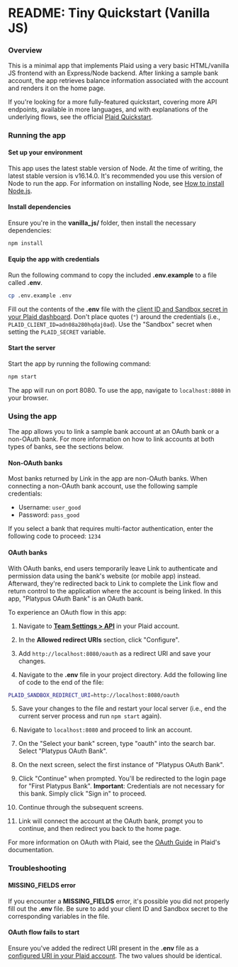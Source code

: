 # README: Tiny Quickstart (Vanilla JS)

### Overview

This is a minimal app that implements Plaid using a very basic HTML/vanilla JS frontend with an Express/Node backend. After linking a sample bank account, the app retrieves balance information associated with the account and renders it on the home page. 

If you're looking for a more fully-featured quickstart, covering more API endpoints, available in more languages, and with explanations of the underlying flows, see the official [Plaid Quickstart](https://www.plaid.com/docs/quickstart). 

### Running the app

#### Set up your environment

This app uses the latest stable version of Node. At the time of writing, the latest stable version is v16.14.0. It's recommended you use this version of Node to run the app. For information on installing Node, see [How to install Node.js](https://nodejs.dev/learn/how-to-install-nodejs).

#### Install dependencies

Ensure you're in the **vanilla_js/** folder, then install the necessary dependencies:

```bash
npm install
```

#### Equip the app with credentials

Run the following command to copy the included **.env.example** to a file called **.env**.

```bash
cp .env.example .env
```

Fill out the contents of the **.env** file with the [client ID and Sandbox secret in your Plaid dashboard](https://dashboard.plaid.com/team/keys). Don't place quotes (`"`) around the credentials (i.e., `PLAID_CLIENT_ID=adn08a280hqdaj0ad`). Use the "Sandbox" secret when setting the `PLAID_SECRET` variable.

#### Start the server

Start the app by running the following command:

```bash
npm start
```

The app will run on port 8080. To use the app, navigate to `localhost:8080` in your browser. 

### Using the app

The app allows you to link a sample bank account at an OAuth bank or a non-OAuth bank. For more information on how to link accounts at both types of banks, see the sections below.

#### Non-OAuth banks

Most banks returned by Link in the app are non-OAuth banks. When connecting a non-OAuth bank account, use the following sample credentials:

- Username: `user_good`
- Password: `pass_good`

If you select a bank that requires multi-factor authentication, enter the following code to proceed: `1234`

#### OAuth banks

With OAuth banks, end users temporarily leave Link to authenticate and permission data using the bank's website (or mobile app) instead. Afterward, they're redirected back to Link to complete the Link flow and return control to the application where the account is being linked. In this app, "Platypus OAuth Bank" is an OAuth bank.

To experience an OAuth flow in this app:

1. Navigate to [**Team Settings > API**](https://dashboard.plaid.com/team/api) in your Plaid account.

2. In the **Allowed redirect URIs** section, click "Configure".

3. Add `http://localhost:8080/oauth` as a redirect URI and save your changes.

4. Navigate to the **.env** file in your project directory. Add the following line of code to the end of the file:

```bash
PLAID_SANDBOX_REDIRECT_URI=http://localhost:8080/oauth
```

5. Save your changes to the file and restart your local server (i.e., end the current server process and run `npm start` again).

6. Navigate to `localhost:8080` and proceed to link an account.

7. On the "Select your bank" screen, type "oauth" into the search bar. Select "Platypus OAuth Bank".

8. On the next screen, select the first instance of "Platypus OAuth Bank". 

9. Click "Continue" when prompted. You'll be redirected to the login page for "First Platypus Bank". **Important**: Credentials are not necessary for this bank. Simply click "Sign in" to proceed.

10. Continue through the subsequent screens.

11. Link will connect the account at the OAuth bank, prompt you to continue, and then redirect you back to the home page.

For more information on OAuth with Plaid, see the [OAuth Guide](https://plaid.com/docs/link/oauth/) in Plaid's documentation.

### Troubleshooting

#### MISSING_FIELDS error

If you encounter a **MISSING_FIELDS** error, it's possible you did not properly fill out the **.env** file. Be sure to add your client ID and Sandbox secret to the corresponding variables in the file.

#### OAuth flow fails to start

Ensure you've added the redirect URI present in the **.env** file as a [configured URI in your Plaid account](https://dashboard.plaid.com/team/api). The two values should be identical.
